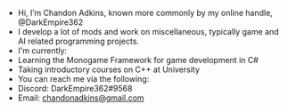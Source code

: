 - Hi, I’m Chandon Adkins, known more commonly by my online handle, @DarkEmpire362
- I develop a lot of mods and work on miscellaneous, typically game and AI related programming projects.
- I'm currently:
-  Learning the Monogame Framework for game development in C#
-  Taking introductory courses on C++ at University
- You can reach me via the following:
-  Discord: DarkEmpire362#9568
-  Email: chandonadkins@gmail.com

<!---
DarkEmpire362/DarkEmpire362 is a ✨ special ✨ repository because its `README.md` (this file) appears on your GitHub profile.
You can click the Preview link to take a look at your changes.
--->
